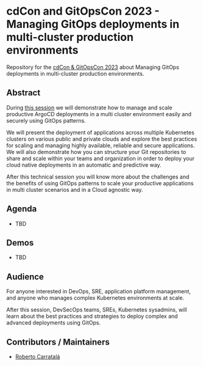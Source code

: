 # cdCon and GitOpsCon 2023 - Managing GitOps deployments in multi-cluster production environments

Repository for the [cdCon & GitOpsCon 2023](https://events.linuxfoundation.org/cdcon-gitopscon/) about Managing GitOps deployments in multi-cluster production environments.

## Abstract

During [this session](https://sched.co/1LAFy) we will demonstrate how to manage and scale productive ArgoCD deployments in a multi cluster environment easily and securely using GitOps patterns.

We will present the deployment of applications across multiple Kubernetes clusters on various public and private clouds and explore the best practices for scaling and managing highly available, reliable and secure applications. We will also demonstrate how you can structure your Git repositories to share and scale within your teams and organization in order to deploy your cloud native deployments in an automatic and predictive way.

After this technical session you will know more about the challenges and the benefits of using GitOps patterns to scale your productive applications in multi cluster scenarios and in a Cloud agnostic way.

## Agenda

* TBD

## Demos

* TBD

## Audience

For anyone interested in DevOps, SRE, application platform management, and anyone who manages complex Kubernetes environments at scale.

After this session, DevSecOps teams, SREs, Kubernetes sysadmins, will learn about the best practices and strategies to deploy complex and advanced deployments using GitOps.

## Contributors / Maintainers

* [Roberto Carratalá](github.com/rcarrata)